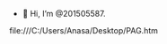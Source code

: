 - 👋 Hi, I’m @201505587.

<!---
201505587/201505587 is a ✨ special ✨ repository because its `README.md` (this file) appears on your GitHub profile.
You can click the Preview link to take a look at your changes.
--->
file:///C:/Users/Anasa/Desktop/PAG.htm

